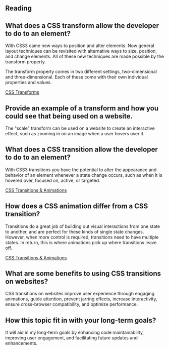 ## Reading

## What does a CSS transform allow the developer to do to an element?

With CSS3 came new ways to position and alter elements. Now general layout techniques can be revisited with alternative ways to size, position, and change elements. All of these new techniques are made possible by the transform property.

The transform property comes in two different settings, two-dimensional and three-dimensional. Each of these come with their own individual properties and values.

[CSS Transforms](http://learn.shayhowe.com/advanced-html-css/css-transforms/)

## Provide an example of a transform and how you could see that being used on a website.

The "scale" transform can be used on a website to create an interactive effect, such as zooming in on an image when a user hovers over it.

## What does a CSS transition allow the developer to do to an element?

With CSS3 transitions you have the potential to alter the appearance and behavior of an element whenever a state change occurs, such as when it is hovered over, focused on, active, or targeted.

[CSS Transitions & Animations](http://learn.shayhowe.com/advanced-html-css/transitions-animations/)

## How does a CSS animation differ from a CSS transition?

Transitions do a great job of building out visual interactions from one state to another, and are perfect for these kinds of single state changes. However, when more control is required, transitions need to have multiple states. In return, this is where animations pick up where transitions leave off.

[CSS Transitions & Animations](http://learn.shayhowe.com/advanced-html-css/transitions-animations/)

## What are some benefits to using CSS transitions on websites?

CSS transitions on websites improve user experience through engaging animations, guide attention, prevent jarring effects, increase interactivity, ensure cross-browser compatibility, and optimize performance.

## How this topic fit in with your long-term goals?

It will aid in my long-term goals by enhancing code maintainability, improving user engagement, and facilitating future updates and enhancements.
